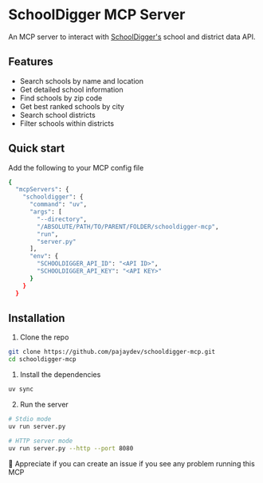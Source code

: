 # SchoolDigger MCP Server

An MCP server to interact with [SchoolDigger's](https://www.schooldigger.com/) school and district data API.

## Features

- Search schools by name and location
- Get detailed school information
- Find schools by zip code
- Get best ranked schools by city
- Search school districts
- Filter schools within districts

## Quick start

Add the following to your MCP config file

```bash
{
  "mcpServers": {
    "schooldigger": {
      "command": "uv",
      "args": [
        "--directory",
        "/ABSOLUTE/PATH/TO/PARENT/FOLDER/schooldigger-mcp",
        "run",
        "server.py"
      ],
      "env": {
        "SCHOOLDIGGER_API_ID": "<API ID>",
        "SCHOOLDIGGER_API_KEY": "<API KEY>"
      }
    }
  }
```


## Installation
1. Clone the repo

```bash
git clone https://github.com/pajaydev/schooldigger-mcp.git
cd schooldigger-mcp
```

1. Install the dependencies

```bash
uv sync
```

2. Run the server

```bash
# Stdio mode
uv run server.py

# HTTP server mode
uv run server.py --http --port 8080
```

👋 Appreciate if you can create an issue if you see any problem running this MCP